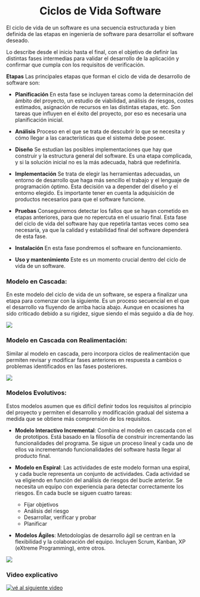 <h1 align="center"> Ciclos de Vida Software </h1>
El ciclo de vida de un software es una secuencia estructurada y bien definida de las etapas en ingeniería de software para desarrollar el software deseado.

Lo describe desde el inicio hasta el final, con el objetivo de definir las distintas fases intermedias para validar el desarrollo de la aplicación y confirmar que cumpla con los requisitos de verificación.

**Etapas** 
Las principales etapas que forman el ciclo de vida de desarrollo de software son:

- **Planificación**
En esta fase se incluyen tareas como la determinación del ámbito del proyecto, un estudio de viabilidad, análisis de riesgos, costes estimados, asignación de recursos en las distintas etapas, etc. Son tareas que influyen en el éxito del proyecto, por eso es necesaria una planificación inicial.

- **Análisis**
Proceso en el que se trata de descubrir lo que se necesita y cómo llegar a las características que el sistema debe poseer.

- **Diseño**
Se estudian las posibles implementaciones que hay que construir y la estructura general del software. Es una etapa complicada, y si la solución inicial no es la más adecuada, habrá que redefinirla.

- **Implementación**
Se trata de elegir las herramientas adecuadas, un entorno de desarrollo que haga más sencillo el trabajo y el lenguaje de programación óptimo. Esta decisión va a depender del diseño y el entorno elegido. Es importante tener en cuenta la adquisición de productos necesarios para que el software funcione.

- **Pruebas**
Conseguiremos detectar los fallos que se hayan cometido en etapas anteriores, para que no repercuta en el usuario final. Esta fase del ciclo de vida del software hay que repetirla tantas veces como sea necesaria, ya que la calidad y estabilidad final del software dependerá de esta fase.

- **Instalación**
En esta fase pondremos el software en funcionamiento.

- **Uso y mantenimiento**
Este es un momento crucial dentro del ciclo de vida de un software.

### Modelo en Cascada:
En este modelo del ciclo de vida de un software, se espera a finalizar una etapa para comenzar con la siguiente. Es un proceso secuencial en el que el desarrollo va fluyendo de arriba hacia abajo. Aunque en ocasiones ha sido criticado debido a su rigidez, sigue siendo el más seguido a día de hoy.

![](https://concepto.de/wp-content/uploads/2015/03/software-1-e1550080087611-800x400.jpg)

### Modelo en Cascada con Realimentación:
Similar al modelo en cascada, pero incorpora ciclos de realimentación que permiten revisar y modificar fases anteriores en respuesta a cambios o problemas identificados en las fases posteriores.

![](https://www.appandweb.es/wp-content/uploads/2022/08/post-tipossoftware-Appandweb.jpg)

### Modelos Evolutivos:
Estos modelos asumen que es difícil definir todos los requisitos al principio del proyecto y permiten el desarrollo y modificación gradual del sistema a medida que se obtiene más comprensión de los requisitos.

- **Modelo Interactivo Incremental**: Combina el modelo en cascada con el de prototipos. Está basado en la filosofía de construir incrementando las funcionalidades del programa. Se sigue un proceso lineal y cada uno de ellos va incrementando funcionalidades del software hasta llegar al producto final.

- **Modelo en Espiral**: Las actividades de este modelo forman una espiral, y cada bucle representa un conjunto de actividades. Cada actividad se va eligiendo en función del análisis de riesgos del bucle anterior. Se necesita un equipo con experiencia para detectar correctamente los riesgos.
En cada bucle se siguen cuatro tareas:
    - Fijar objetivos
    - Análisis del riesgo
    - Desarrollar, verificar y probar
    - Planificar

- **Modelos Ágiles**: Metodologías de desarrollo ágil se centran en la flexibilidad y la colaboración del equipo. Incluyen Scrum, Kanban, XP (eXtreme Programming), entre otros.

![](https://www.solusoft.es/Info/Imagenes/desarrollo-de-software/img_hero.svg)

### Video explicativo

[![vé al siguiente video](https://softwarewebsas.com/public/images/blog/dev.webp)](https://youtu.be/MsrauUoOffU?t=52)
